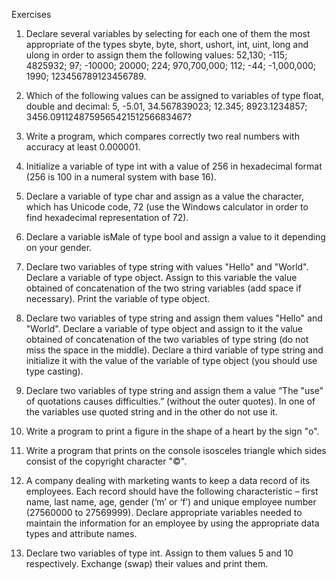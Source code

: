Exercises

1.    Declare several variables by selecting for each one of them the most appropriate of the types sbyte, byte, short, ushort, int, uint, long and ulong in order to assign them the following values: 52,130; -115; 4825932; 97; -10000; 20000; 224; 970,700,000; 112; -44; -1,000,000; 1990; 123456789123456789.

2.    Which of the following values can be assigned to variables of type float, double and decimal: 5, -5.01, 34.567839023; 12.345; 8923.1234857; 3456.091124875956542151256683467?

3.    Write a program, which compares correctly two real numbers with accuracy at least 0.000001.

4.    Initialize a variable of type int with a value of 256 in
hexadecimal format (256 is 100 in a numeral system with base 16).

5.    Declare a variable of type char and assign as a value the character, which has Unicode code, 72 (use the Windows calculator in order to find hexadecimal representation of 72).

6.    Declare a variable isMale of type bool and assign a value to it depending on your gender.

7.    Declare two variables of type string with values "Hello" and "World". Declare a variable of type object. Assign to this variable the value obtained of concatenation of the two string variables (add space if necessary). Print the variable of type object.

8.    Declare two variables of type string and assign them values "Hello" and "World". Declare a variable of type object and assign to it the value obtained of concatenation of the two variables of type string (do not miss the space in the middle). Declare a third variable of type string and initialize it with the value of the variable of type object (you should use type casting).

9.    Declare two variables of type string and assign them a value “The "use" of quotations causes difficulties.” (without the outer quotes). In one of the variables use quoted string and in the other do not use it.

10.   Write a program to print a figure in the shape of a heart by the sign "o".

11.   Write a program that prints on the console isosceles triangle which sides consist of the copyright character "©".

12.   A company dealing with marketing wants to keep a data record of its employees. Each record should have the following characteristic – first name, last name, age, gender (‘m’ or ‘f’) and unique employee number (27560000 to 27569999). Declare appropriate variables needed to maintain the information for an employee by using the appropriate data types and attribute names.

13.   Declare two variables of type int. Assign to them values 5 and 10 respectively. Exchange (swap) their values and print them.
